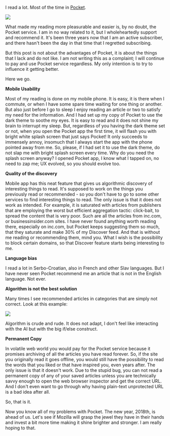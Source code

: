 <!-- 
.. link: 
.. description: My love and hate story about Pocket service.
.. tags: pocket, reading
.. date: 2017/12/14 16:37:17
.. title: Pocket: what I hate
.. slug: pocket-what-i-hate
-->

I read a lot. Most of the time in [Pocket](https://getpocket.com/stats/2017/faa64f6ea8).

<img src="/files/pocket-730.png">

What made my reading more pleasurable and easier is, by no doubt, the Pocket service. I am in no way related to it, but I wholeheartedly support and recommend it. It's been three years now that I am an active subscriber, and there hasn't been the day in that time that I regretted subscribing.

But this post is not about the advantages of Pocket, it is about the things that I lack and do not like. I am not writing this as a complaint; I will continue to pay and use Pocket service regardless. My only intention is to try to influence it getting better.

Here we go.

**Mobile Usability**

Most of my reading is done on my mobile phone. It is easy, it is there when I commute, or when I have some spare time waiting for one thing or another. But also just before I go to sleep I enjoy reading an article or two to satisfy my need for the information. And I had set up my copy of Pocket to use the dark theme to soothe my eyes. It is easy to read and it does not shine my brain to interrupt my sleep. But, regardless of you having the dark theme set or not, when you open the Pocket app the first time, it will flash you with bright white splash screen that just says Pocket! It only succeeds to immensely annoy, insomuch that I always start the app with the phone pointed away from me. So, please, if I had set it to use the dark theme, do not slap me with bright splash screen every time. Why do you need the splash screen anyway? I opened Pocket app, I know what I tapped on, no need to zap me; UX evolved, so you should evolve too.

**Quality of the discovery**

Mobile app has this neat feature that gives us algorithmic discovery of interesting things to read. It's supposed to work on the things you previously read or recommended - so you don't have to go to some other services to find interesting things to read. The only issue is that it does not work as intended. For example, it is saturated with articles from publishers that are employing the worst but efficient aggregation tactic: click-bait, to spread the content that is very poor. Such are all the articles from inc.com, or businessinsider.com sites. I have never found anything worth reading there, especially on inc.com, but Pocket keeps suggesting them so much, that they saturate and make 30% of my Discover feed. And that is without me reading or recommending them, mind you. What I wish is the possibility to block certain domains, so that Discover feature starts being interesting to me.

**Language bias**

I read a lot in Serbo-Croatian, also in French and other Slav languages. But I have never seen Pocket recommend me an article that is not in the English language. Not ever.

**Algorithm is not the best solution**

Many times I see recommended articles in categories that are simply not correct. Look at this example:

<img src="/files/pocket-inf-650.png">

Algorithm is crude and rude. It does not adapt, I don't feel like interacting with the AI but with the big if/else construct.

**Permanent Copy**

In volatile web world you would pay for the Pocket service because it promises archiving of all the articles you have read forever. So, if the site you originally read it goes offline, you would still have the possibility to read the words that you liked or that have inspired you, even years after. The only issue is that it doesn't work. Due to the stupid bug, you can not read a permanent copy of any of your saved articles unless you are technically savvy enough to open the web browser inspector and get the correct URL. And I don't even want to go through why having plain-text unprotected URL is a bad idea after all.

So, that is it.

Now you know all of my problems with Pocket. The new year, 2018th, is ahead of us. Let's see if Mozilla will grasp the jewel they have in their hands and invest a bit more time making it shine brighter and stronger. I am really hoping to that.

